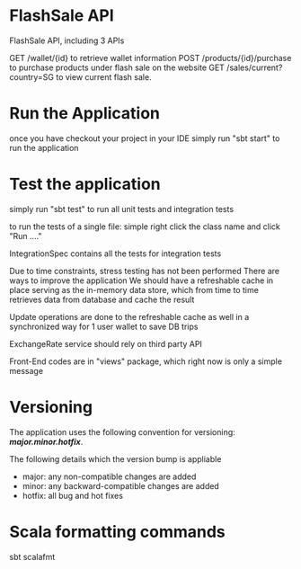 # FlashSale API

FlashSale API, including 3 APIs

GET /wallet/{id} to retrieve wallet information
POST /products/{id}/purchase to purchase products under flash sale on the website
GET /sales/current?country=SG to view current flash sale.

# Run the Application
once you have checkout your project in your IDE
simply run "sbt start" to run the application

# Test the application
simply run "sbt test" to run all unit tests and integration tests

to run the tests of a single file:
simple right click the class name and click "Run ...."

IntegrationSpec contains all the tests for integration tests



Due to time constraints, stress testing has not been performed
There are ways to improve the application
We should have a refreshable cache in place serving as the in-memory data store,
which from time to time retrieves data from database and cache the result

Update operations are done to the refreshable cache as well in a synchronized way for 1 user wallet to save DB trips

ExchangeRate service should rely on third party API

Front-End codes are in "views" package, which right now is only a simple message


# Versioning
The application uses the following convention for versioning: **_major.minor.hotfix_**.

The following details which the version bump is appliable
- major: any non-compatible changes are added
- minor: any backward-compatible changes are added
- hotfix: all bug and hot fixes

# Scala formatting commands
sbt scalafmt
